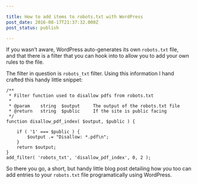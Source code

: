 ```yaml
---

title: How to add items to robots.txt with WordPress
post_date: 2016-08-17T21:37:32.000Z
post_status: publish

---
```


If you wasn’t aware, WordPress auto-generates its own `robots.txt` file, and that there is a filter that you can hook into to allow you to add your own rules to the file.

The filter in question is `robots_txt` filter. Using this information I hand crafted this handy little snippet:

```
/**
 * Filter function used to disallow pdfs from robots.txt
 *
 * @param    string  $output     The output of the robots.txt file
 * @return   string  $public     If the site is public facing
 */
function disallow_pdf_index( $output, $public ) {

    if ( '1' === $public ) {
        $output .= "Disallow: *.pdf\n";
    }
    return $output;
}
add_filter( 'robots_txt', 'disallow_pdf_index', 0, 2 );
```

So there you go, a short, but handy little blog post detailing how you too can add entries to your `robots.txt` file programatically using WordPress.